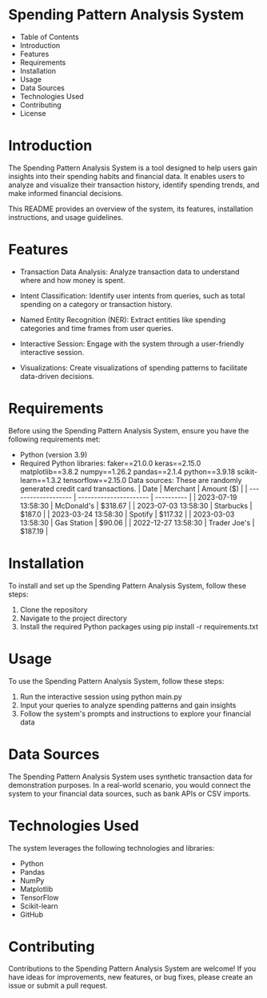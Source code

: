# Spending Pattern Analysis System

- Table of Contents
- Introduction
- Features
- Requirements
- Installation
- Usage
- Data Sources
- Technologies Used
- Contributing
- License


# Introduction
The Spending Pattern Analysis System is a tool designed to help users gain insights into their spending habits and financial data. It enables users to analyze and visualize their transaction history, identify spending trends, and make informed financial decisions.

This README provides an overview of the system, its features, installation instructions, and usage guidelines.

# Features
- Transaction Data Analysis: Analyze transaction data to understand where and how money is spent.

- Intent Classification: Identify user intents from queries, such as total spending on a category or transaction history.

- Named Entity Recognition (NER): Extract entities like spending categories and time frames from user queries.

- Interactive Session: Engage with the system through a user-friendly interactive session.

- Visualizations: Create visualizations of spending patterns to facilitate data-driven decisions.

# Requirements
Before using the Spending Pattern Analysis System, ensure you have the following requirements met:

- Python (version 3.9)
- Required Python libraries:
  faker==21.0.0
  keras==2.15.0
  matplotlib==3.8.2
  numpy==1.26.2
  pandas==2.1.4
  python==3.9.18
  scikit-learn==1.3.2
  tensorflow==2.15.0
Data sources:  These are randomly generated credit card transactions.
| Date                | Merchant               | Amount ($) |
| ------------------- | ---------------------- | ---------- |
| 2023-07-19 13:58:30 | McDonald's             | $318.67    |
| 2023-07-03 13:58:30 | Starbucks              | $187.0     |
| 2023-03-24 13:58:30 | Spotify                | $117.32    |
| 2023-03-03 13:58:30 | Gas Station            | $90.06     |
| 2022-12-27 13:58:30 | Trader Joe's           | $187.19    |


# Installation
To install and set up the Spending Pattern Analysis System, follow these steps:

1. Clone the repository
2. Navigate to the project directory
3. Install the required Python packages using pip install -r requirements.txt

# Usage
To use the Spending Pattern Analysis System, follow these steps:

1. Run the interactive session using python main.py
2. Input your queries to analyze spending patterns and gain insights
3. Follow the system's prompts and instructions to explore your financial data

# Data Sources
The Spending Pattern Analysis System uses synthetic transaction data for demonstration purposes. In a real-world scenario, you would connect the system to your financial data sources, such as bank APIs or CSV imports.

# Technologies Used
The system leverages the following technologies and libraries:

- Python
- Pandas
- NumPy
- Matplotlib
- TensorFlow
- Scikit-learn
- GitHub


# Contributing
Contributions to the Spending Pattern Analysis System are welcome! If you have ideas for improvements, new features, or bug fixes, please create an issue or submit a pull request.
